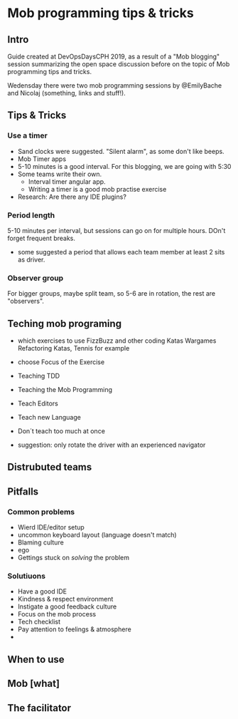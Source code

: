 # Mob programming tips & tricks

## Intro
Guide created at DevOpsDaysCPH 2019, as a result of a "Mob blogging" session summarizing the open space discussion before on the topic of Mob programming tips and tricks.

Wedensday there were two mob programming sessions by @EmilyBache and Nicolaj (something, links and stuff!).

## Tips & Tricks
### Use a timer
* Sand clocks were suggested. "Silent alarm", as some don't like beeps.
* Mob Timer apps 
* 5-10 minutes is a good interval. For this blogging, we are going with 5:30
* Some teams write their own. 
  * Interval timer angular app.
  * Writing a timer is a good mob practise exercise
* Research: Are there any IDE plugins?

### Period length
5-10 minutes per interval, but sessions can go on for multiple hours. DOn't forget frequent breaks.
* some suggested a period that allows each team member at least 2 sits as driver.

### Observer group

For bigger groups, maybe split team, so 5-6 are in rotation, the rest are "observers". 

## Teching mob programing 
- which exercises to use
   FizzBuzz and other coding Katas
   Wargames
   Refactoring Katas, Tennis for example
   
* choose Focus of the Exercise
 * Teaching TDD
 * Teaching the Mob Programming
 * Teach Editors
 * Teach new Language 
 
* Don´t teach too much at once    
* suggestion: only rotate the driver with an experienced navigator


## Distrubuted teams

## Pitfalls
### Common problems
* Wierd IDE/editor setup
* uncommon keyboard layout (language doesn't match)
* Blaming culture
* ego
* Gettings stuck on *solving* the problem

### Solutiuons
* Have a good IDE
* Kindness & respect environment
* Instigate a good feedback culture
* Focus on the mob process
* Tech checklist
* Pay attention to feelings & atmosphere
* 
## When to use

## Mob [what]

## The facilitator
